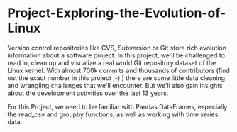 # Project-Exploring-the-Evolution-of-Linux

Version control repositories like CVS, Subversion or Git store rich evolution information about a software project. In this project, we'll be challenged to read in, clean up and visualize a real world Git repository dataset of the Linux kernel. With almost 700k commits and thousands of contributors (find out the exact number in this project ;-) ) there are some little data cleaning and wrangling challenges that we'll encounter. But we'll also gain insights about the development activities over the last 13 years.

For this Project, we need to be familiar with Pandas DataFrames, especially the read_csv and groupby functions, as well as working with time series data.
